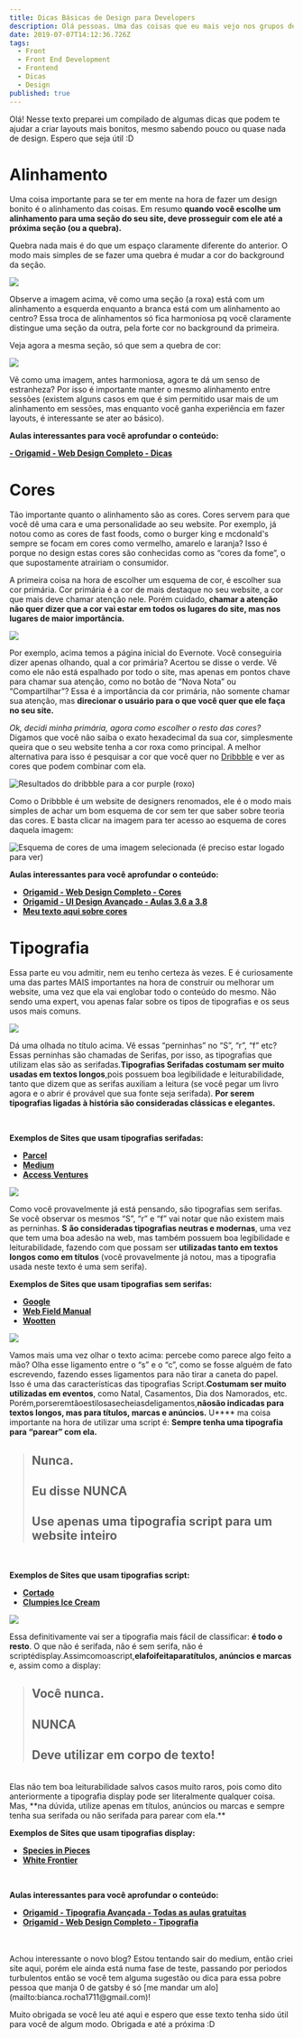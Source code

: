 ```yaml
---
title: Dicas Básicas de Design para Developers
description: Olá pessoas. Uma das coisas que eu mais vejo nos grupos de Front do Telegram (e que também passei ao tentar iniciar esta carreira) é… Por onde começar? Você vê todos aqueles sites maravilhosos…
date: 2019-07-07T14:12:36.726Z
tags:
  - Front
  - Front End Development
  - Frontend
  - Dicas
  - Design
published: true
---
```


Olá! Nesse texto preparei um compilado de algumas dicas que podem te ajudar a criar layouts mais bonitos, mesmo sabendo pouco ou quase nada de design. Espero que seja útil :D

# Alinhamento

Uma coisa importante para se ter em mente na hora de fazer um design bonito é o alinhamento das coisas. Em resumo **quando você escolhe um alinhamento para uma seção do seu site, deve prosseguir com ele até a próxima seção (ou a quebra).**

Quebra nada mais é do que um espaço claramente diferente do anterior. O modo mais simples de se fazer uma quebra é mudar a cor do background da seção.

![](assets/posts/dicas-design-para-developers/asset-1.png)

Observe a imagem acima, vê como uma seção (a roxa) está com um alinhamento a esquerda enquanto a branca está com um alinhamento ao centro? Essa troca de alinhamentos só fica harmoniosa pq você claramente distingue uma seção da outra, pela forte cor no background da primeira.

Veja agora a mesma seção, só que sem a quebra de cor:

![](assets/posts/dicas-design-para-developers/asset-2.png)

Vê como uma imagem, antes harmoniosa, agora te dá um senso de estranheza? Por isso é importante manter o mesmo alinhamento entre sessões (existem alguns casos em que é sim permitido usar mais de um alinhamento em sessões, mas enquanto você ganha experiência em fazer layouts, é interessante se ater ao básico).

**Aulas interessantes para você aprofundar o conteúdo:**

[**- Origamid - Web Design Completo - Dicas**](https://www.origamid.com/curso/web-design-completo/2-1-6-dicas/ '- Origamid - Web Design Completo - Dicas')

# **Cores**

Tão importante quanto o alinhamento são as cores. Cores servem para que você dê uma cara e uma personalidade ao seu website. Por exemplo, já notou como as cores de fast foods, como o burger king e mcdonald's sempre se focam em cores como vermelho, amarelo e laranja? Isso é porque no design estas cores são conhecidas como as “cores da fome”, o que supostamente atrairiam o consumidor.

A primeira coisa na hora de escolher um esquema de cor, é escolher sua cor primária. Cor primária é a cor de mais destaque no seu website, a cor que mais deve chamar atenção nele. Porém cuidado, **c**​**hamar a atenção não quer dizer que a cor vai estar em todos os lugares do site, mas nos lugares de maior importância.**

![](assets/posts/dicas-design-para-developers/asset-3.png)

Por exemplo, acima temos a página inicial do Evernote. Você conseguiria dizer apenas olhando, qual a cor primária? Acertou se disse o verde. Vê como ele não está espalhado por todo o site, mas apenas em pontos chave para chamar sua atenção, como no botão de “Nova Nota” ou “Compartilhar”? Essa é a importância da cor primária, não somente chamar sua atenção, mas ​**direcionar o usuário para o que você quer que ele faça no seu site.**

_Ok, decidi minha primária, agora como escolher o resto das cores?​_ Digamos que você não saiba o exato hexadecimal da sua cor, simplesmente queira que o seu website tenha a cor roxa como principal. A melhor alternativa para isso é pesquisar a cor que você quer no [D​ribbble​](dribbble.com 'Dribble') ​e ver as cores que podem combinar com ela.

![Resultados do dribbble para a cor purple (roxo)](assets/posts/dicas-design-para-developers/asset-4.png 'Resultados do dribbble para a cor purple (roxo)')

Como o Dribbble é um website de designers renomados, ele é o modo mais simples de achar um bom esquema de cor sem ter que saber sobre teoria das cores. E basta clicar na imagem para ter acesso ao esquema de cores daquela imagem:

![Esquema de cores de uma imagem selecionada (é preciso estar logado para ver)](assets/posts/dicas-design-para-developers/asset-5.png 'Esquema de cores de uma imagem selecionada (é preciso estar logado para ver)')

**Aulas interessantes para você aprofundar o conteúdo:**

- [**Origamid - Web Design Completo - Cores**](https://www.origamid.com/curso/web-design-completo/2-1-3-cores/)
- [**Origamid - UI Design Avançado - Aulas 3.6 a 3.8**](https://www.origamid.com/curso/ui-design-avancado/3-6-paleta-de-cores/)
- [**Meu texto aqui sobre cores**](https://rochabianca.github.io/blog/como-acertar-no-esquema-de-cor-um-guia-para-iniciantes/)

# **Tipografia**

Essa parte eu vou admitir, nem eu tenho certeza às vezes. E é curiosamente uma das partes MAIS importantes na hora de construir ou melhorar um website, uma vez que ela vai englobar todo o conteúdo do mesmo. Não sendo uma expert, vou apenas falar sobre os tipos de tipografias e os seus usos mais comuns.

![](assets/posts/dicas-design-para-developers/asset-6.png)

Dá uma olhada no título acima. Vê essas “perninhas” no “S”, “r”, “f” etc? Essas perninhas são chamadas de Serifas, por isso, as tipografias que utilizam elas são as serifadas.**Tipografias Serifadas costumam ser muito usadas em textos longos**,**​** pois possuem boa legibilidade e leiturabilidade, tanto que dizem que as serifas auxiliam a leitura (se você pegar um livro agora e o abrir é provável que sua fonte seja serifada). ​**Por serem tipografias ligadas à história são consideradas clássicas e elegantes.**

<br/>

**Exemplos de Sites que usam tipografias serifadas:**

- [**Parcel**](https://www.fromparcel.com/)
- [**Medium**](https://medium.com/)
- [**Access Ventures**](https://accessventures.org/)

![](assets/posts/dicas-design-para-developers/asset-7.png)

Como você provavelmente já está pensando, são tipografias sem serifas. Se você observar os mesmos “S”, “r” e “f” vai notar que não existem mais as perninhas. **S**​ **ão consideradas tipografias neutras e modernas**,**​** uma vez que tem uma boa adesão na web, mas também possuem boa legibilidade e leiturabilidade, fazendo com que possam ser ​**utilizadas tanto em textos longos como em títulos​** (você provavelmente já notou, mas a tipografia usada neste texto é uma sem serifa). <br/>

**Exemplos de Sites que usam tipografias sem serifas:**

- [**Google**](google.com)
- [**Web Field Manual**](https://webfieldmanual.com/)
- [**Wootten**](http://wootten.com.au/)

![](assets/posts/dicas-design-para-developers/asset-8.png)

Vamos mais uma vez olhar o texto acima: percebe como parece algo feito a mão? Olha esse ligamento entre o “s” e o “c”, como se fosse alguém de fato escrevendo, fazendo esses ligamentos para não tirar a caneta do papel. Isso é uma das características das tipografias Script. ​**Costumam ser muito utilizadas em eventos**,**​** como Natal, Casamentos, Dia dos Namorados, etc. Porém,porseremtãoestilosasecheiasdeligamentos,**n**​ **ãosão indicadas para textos longos, mas para títulos, marcas e anúncios.** U**​** ma coisa importante na hora de utilizar uma script é: ​**Sempre tenha uma tipografia para “parear” com ela.** <br/>

> ## **Nunca.**
>
> ## **Eu disse NUNCA**
>
> ## **Use apenas uma tipografia script para um website inteiro**

<br/>

**Exemplos de Sites que usam tipografias script:**

- [**Cortado**](https://cortadoscript.com/)
- [**Clumpies Ice Cream**](https://www.clumpies.com/)

![](assets/posts/dicas-design-para-developers/asset-9.png)

Essa definitivamente vai ser a tipografia mais fácil de classificar: **é todo o resto**.**​** O que não é serifada, não é sem serifa, não é scriptédisplay.Assimcomoascript,**e**​ **lafoifeitaparatítulos, anúncios e marcas​** e, assim como a display:

> ## **Você nunca.**
>
> ## **NUNCA**
>
> ## **Deve utilizar em corpo de texto!**

<br/>
Elas não tem boa leiturabilidade salvos casos muito raros, pois como dito anteriormente a tipografia display pode ser literalmente qualquer coisa. Mas, ​**na dúvida, utilize apenas em títulos, anúncios ou marcas e sempre tenha sua serifada ou não serifada para parear com ela.**
<br/>

**Exemplos de Sites que usam tipografias display:**

- [**Species in Pieces**](http://species-in-pieces.com/)
- [**White Frontier**](http://whitefrontier.ch/)

<br/>

**Aulas interessantes para você aprofundar o conteúdo:**

- [**Origamid - Tipografia Avançada - Todas as aulas gratuitas**](https://www.origamid.com/curso/tipografia-avancada/)
- [**Origamid - Web Design Completo - Tipografia**](https://www.origamid.com/curso/web-design-completo/2-1-4-tipografia/)

<br/>
<br/>
Achou interessante o novo blog? Estou tentando sair do medium, então criei site aqui, porém ele ainda está numa fase de teste, passando por periodos turbulentos então se você tem alguma sugestão ou dica para essa pobre pessoa que manja 0 de gatsby é só [me mandar um alo](mailto:bianca.rocha1711@gmail.com)!

Muito obrigada se você leu até aqui e espero que esse texto tenha sido útil para você de algum modo. Obrigada e até a próxima :D
